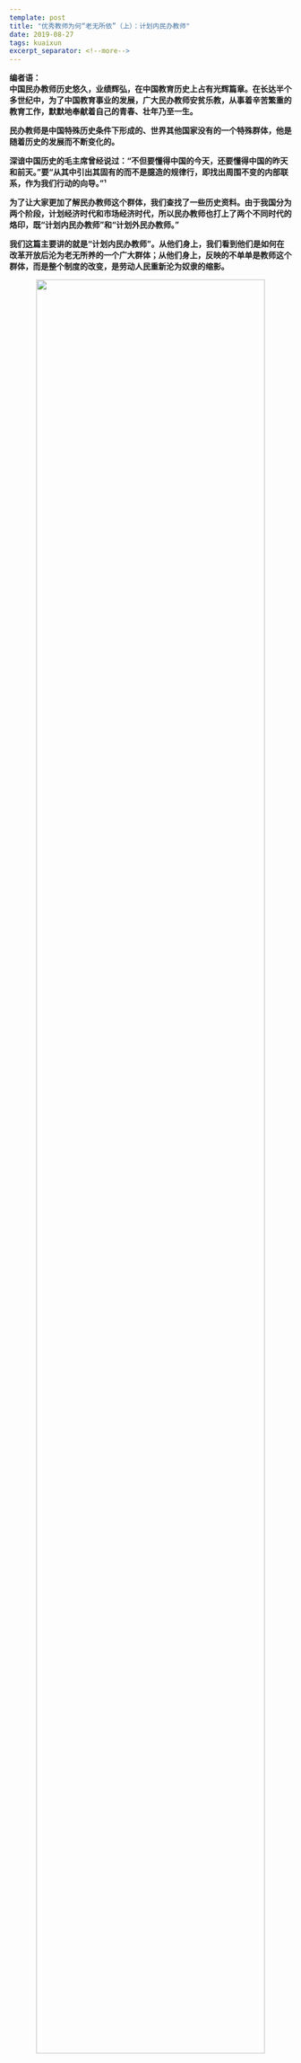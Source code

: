 ```yaml
---
template: post
title: "优秀教师为何“老无所依”（上）：计划内民办教师"
date: 2019-08-27
tags: kuaixun
excerpt_separator: <!--more-->
---
```


**编者语：  
中国民办教师历史悠久，业绩辉弘，在中国教育历史上占有光辉篇章。在长达半个多世纪中，为了中国教育事业的发展，广大民办教师安贫乐教，从事着辛苦繁重的教育工作，默默地奉献着自己的青春、壮年乃至一生。**

**民办教师是中国特殊历史条件下形成的、世界其他国家没有的一个特殊群体，他是随着历史的发展而不断变化的。**

**深谙中国历史的毛主席曾经说过：“不但要懂得中国的今天，还要懂得中国的昨天和前天。”要“从其中引出其固有的而不是臆造的规律行，即找出周围不变的内部联系，作为我们行动的向导。”¹**

**为了让大家更加了解民办教师这个群体，我们查找了一些历史资料。由于我国分为两个阶段，计划经济时代和市场经济时代，所以民办教师也打上了两个不同时代的烙印，既“计划内民办教师”和“计划外民办教师。”**

**我们这篇主要讲的就是“计划内民办教师”。从他们身上，我们看到他们是如何在改革开放后沦为老无所养的一个广大群体；从他们身上，反映的不单单是教师这个群体，而是整个制度的改变，是劳动人民重新沦为奴隶的缩影。**

<div style="text-align:center"><img src="/images/082701.webp" width="90%"><br></div><br>

# 壹：民办教师的序幕

关于中国民办教师，一位日本学者这样说道：“新中国根据‘以民教民’这样的从解放前传下来的革命传统，开始招聘民办教师。从此，民办教师迅速增加，1957年民办教师只是教师总数的7.5％，而在1958年达到了24.6％······不管在多么偏远的山村都有学校和教师。这为扫盲教育创造了很好的条件。”

这位日本学者说的没错，“以民教民”是在解放前传下来的。

<div style="text-align:center"><img src="/images/082702.webp" width="90%"><br></div><br>

## 一：土地革命时期  
还在土地革命时期（既十年内战，1927-1937年），中国共产党就非常重视苏区教育的发展：**“苏维埃文化教育的总方针在什么地方呢？在于以共产主义精神来教育广大的劳苦民众，在于使文化教育为革命战争与阶级斗争服务，在于使教育与劳动联系起来，在于使广大中国民众都成为享受文明幸福的人。苏维埃文化建设的中心任务是什么？是厉行全部的义务教育，是发展广泛的社会教育，是努力扫除文盲，是创造大批领导斗争的高级干部。”²**

**大力发展苏区教育，这既是革命的需要，也是为了从真正意义上解放农民，让农民获得知识以摆脱愚昧和贫困。为了实现上述苏维埃文化教育的总方针，苏区政府在极端残酷的战争环境里，发动群众办学，广开师资来源，以保证教育发展。**

在当时，文化教育运动得到了群众的热烈拥护，群众自己出钱出力来办学，这是苏区教育的一大特色。当然，效果也是很明显的。

**“根据江西、福建、粤赣三省的统计，在二千九百三十二个乡中，有列宁小学有三千〇五十二所，学生八万九千七百一个人，有补习夜校六千四百六十二所，学生九万四千五百十七人，有识字组（此项只算到江西、粤赣两省，福建未算）三万二千三百八十八组，组员十五万五千三百七十一人，有俱乐部一千六百五十六个，工作员四万九千六百六十八人，这是中央苏区的一部分的统计。**

**苏区中许多地方，学龄儿童的多数是进入列宁小学校，例如兴国学龄儿童总数二万〇九百六十九人（内男一二〇七六，女八八九三），进入列宁小学的一万二千八百〇六人（内男生八八二五，女生三九八一），失学的八千一百六十三人（内男三二五一，女四九一二），入学与失学的比例为百分之六十与四十，而在国民党时代，入学儿童不到百分之十······”³**

<div style="text-align:center"><img src="/images/082703.webp" width="90%"><br></div><br>

## 二：抗战时期

抗战开始后，为了及早夺取抗日战争的伟大胜利，急需提高民众的知识和觉悟。但在战争的环境里，陕甘宁边区和各抗日根据地经济极度困难，师资严重匮乏。

为此，毛主席发出了号召：**“广泛发展民众教育，组织各种补习学校、识字运动、戏剧运动、歌咏运动、体育运动，创办敌前敌后各种地方通讯报纸，提高人民的民主文化与民族觉悟。一切这些，也必须拿政治上动员民办与政府的法令相配合，主要的在于发动人民自己教育自己。”⁴**

毛主席的号召得到了广大的响应，但当时还是出现了一些问题，不过很快就进行了调整。

陕甘宁边区在1943年以前，**教育工作重质而忽略了量，把一些学校合并，未注意到边区是农村分散的环境，村与村之间相隔很远，而每一村的人口也很少。这样，不但不能使群众普遍入学，反而加重了群众的负担，自然会引起群众不满，认为上学是一件苦事。**

1943年后，边区教育在总结以前工作经验、教育的基础上开始走向正确的道路，这就是：以考群众办教育的“民办公助”办学道路，既每村都有一个民办的村学。到1944年，边区的民办公助小学就有三百多个了。

<div style="text-align:center"><img src="/images/082704.webp" width="90%"><br></div><br>

## 三：解放战争时期

解放战争时期，各解放区民办教育游离进一步的发展，教师从选聘到报酬的给付，其民办的性质也越来越明显。

自此，民办小学的师资除一部分是由原公办小学的教师转化而来，大部分是农民群众自己选拔的新教师。**这些新教师大多是贫苦农民出身的知识分子和进步塾师。他们的文化、业务水平不高，但工作积极热情，生活作风艰苦朴素能密切联系群众，很受群众的欢迎。其具体过程是由校委会物色人选提名，经学生家长评议确定后，再报请区、县政府审批委聘。这种教师任用的办法的好处是可以密切联系群众，有利于解决办学上的各种实际问题，特别是经费问题和教师生活问题。**

现在来看，我们不得不感叹当时人民群众已经有着一定权力了，单单教师聘选，连家长都参与进来了。从教育方面，我们也看到了共产党胜利的法宝——群众路线。

<div style="text-align:center"><img src="/images/082705.webp" width="90%"><br></div><br>

## 四：总结

从土地革命、抗战到解放战争时期，经过二十来年的探索和实践，红色区域逐渐走上“民办公助”办学道路。依靠群众力量来推动教育事业，被证明是行之有效的方式。

**这一教育路线，不仅对革命战争的胜利有着不可低估的作用，更具有意义的是，为教育极其落后的中国找到了一条解决师资短缺、教育投入不足等问题的有效途径**。这可以看作是新中国建立后民办教师队伍出现的历史序幕。

<div style="text-align:center"><img src="/images/082706.webp" width="90%"><br></div><br>

# 贰:计划经济内的民办教师

1949年新中国诞生，为扫除“一穷二白”的落后面貌，国家鼎立发展教育，由于财力不足及其它因素子制约，国家采取了集体办学、以民教民的“两条腿走路”办学方针。在开国大典的前一个月（1949年9月），中国人民政治协商会议第一届全体会议通过的《中国人民政治协商会议共同纲领》明确提出，要“有计划，有步骤地实行普及教育。”

虽然公立小学有了一定的发展，但限于国家贫穷，财力不足，还不能普遍地满足广大群众的需求，特别是1951年土地改革后，农民群众迫切要求送子女上学。于是，国家在积极创立公立小学的同时，沿袭革命年代红色区域的办学经验，鼓励和支持群众办学，为新生的共和国减轻经济负担。这样，民办学生、民办教师应运而生，并随着发展逐渐挑起农村教育和扫盲教育的大梁。

1952年至1957年，全国中学民办教师约1.5万人，小学民办教师在7至15万人之间浮动，最高也没有超过中小学教师总数的7％。

1957年至1966年，短短几年时间学龄年龄入学率就由1956年的41.7％飙升到80.3％，小学教师由188.4万人增加为225.7万，人民办教师增加了12.5万人。

1966年是那十年的开端，其在教育战线上的反映就是，以阶级斗争的思维逻辑来管理教师队伍，以革命群众运动的方式来发展教育。

1968年11月14日，《人民日报》发表山东省嘉祥县马集公社马集小学教师侯振民（公社教育组长）、王庆余（公社教育组成员）的一封信。信中“建议所有（农村）公办小学下放到大队来办，国家不再投资或少投资小学教育经费，教师国家不再发工资，改为大队记功分，”“教师都回本大队工作。”主要有以下五条：

**1、从根本上改变了那种县文教局领导中心校，中心校领导高完小，高完小领导各小学的修正主义教育路线，使小学直接在大队党支部的领导下进行工作。**

**2、有利于对知识分子的再教育。过去教员与社员之间有一条沟，总是格格不入的，这就是小知识分子存有资产阶级思想的缘故，轻视贫下中农，不能很好地为贫下中农服务，贫下中农也就不愿意接近他们。如果小学由大队来办，教师再队里是教员，又是社员，是毛泽东思想的宣传队，又是斗私批修的战斗员，也能经常参加劳动，联系群众，既有利于知识分子的改造，对大队工作也能起到些帮助作用。**

**3、真正落实了毛主席的最新指示：“在农村，则应由工人阶级的最可靠的同盟军——贫下中农管理学校。”由于教育权夺回到贫下中农手中，学校是自己的学校，就能使小学教育工作不脱离政治，不脱离生产劳动，不脱离三大革命运动。教育工作就能与生产劳动、实际、群众紧密地结合起来，培养出来的接班人，才是无产阶级革命事业的接班人。**

**4、教师都回本大队工作，一些被清出去的地、富、反、坏、右分子就可回本大队监督劳动改造。地富子女回本大队教学，也便于受到群众监督。**

**5、可以减轻国家负担。现在大部分小学还是国家办的，小学教师是一支庞大的队伍，我们马集公社是一个仅有21000多人口的小公社，有十四处公办小学，其中五处高完小，共有教职员51人，每年国家要负担工资20000多元，修建非3000多元，吃商品粮9792公斤。如果大队办，国家就可减轻23000元和9792公斤粮食的负担，就可以利用这些钱粮支援工业、农业生产，支援国防建设。”**

这就是著名的“侯王建议”。

很快，“侯王建议”引起了国家办学体制的调整，将大批公办学校改为民办，大批农村公办小学教师被下放回原籍，改拿工资为记工分，本人及其子女被转为农村户口。

**这个建议的特点首先就是将公办小学下放到大队，打破了特权阶层对教育的垄断，让工农子女和官僚阶层的子女可以享受同等的教学水平。**

**其次是让群众监督进行监督，对知识分子的改造起到很大作用。**

由于国家的推动，民办教师成几何倍数发展。在1977年，我国小学民办教师总数量达到了历史顶峰，达到491万，占中小学教师总数的52％。

<div style="text-align:center"><img src="/images/082707.webp" width="90%"><br></div><br>

# 叁:凄凉的后半生

30年的风风雨雨，30年的坎坎坷坷，几百万民办教师用他们的辛勤书写了共和国一个特别的时代。

他们朴实无华、兢兢业业、任劳任怨，为我国农村教育事业、扫盲事业，农村的精神文明和物质文明建设做出了重大贡献。

本来，民办教师的养老是由国家负担。改革开放后，由于社会性质的改变，国家不想担负这个群体的养老，那么这批人该如何处理？

<div style="text-align:center"><img src="/images/082708.webp" width="90%"><br></div><br>

## 一：国家机器开动

为了不承担计划内民办教师的养老责任，国家以民办教师人数太多，不利于教学管理和教学质量的提高为由，从1978年开始对民办教师进行治理和整顿。

整顿方法就是“关、招、转、辞、退”：从业务能力、专业知识程度等各方面对民办教师进行考核，确定留用者的民办教师资格；淘汰部分经培训仍不合格的民办教师（辞）；关闭新增民办教师的口子（关）；将部分优秀民办教师转为公办教师（转）；把年轻的有培训前途的民办教师招收到师范学校学习（招）；实行高退休民办教师制度与退养政策等（退）。

简单来说，就是以各种方法减少民办教师的数量，我们拿“民转公”来说。

1979年10月31日，国家作出决定将边境136县、市中小学民办教师分两批全部转为公办教师。虽然这两批“民转公”只是在局部区域内进行的，但它牵动了当时全国400多万民办教师的心。然而，当他们真正踏上“民转公”的道路时，才发现这是一条“难以上青天”的渺茫之道。

“民转公”给民办教师们带来的最大痛楚就是僧多粥少，面对几百万民办教师大军，每年转正指标，几乎都是百里挑一。有时还一停几年。

由于僧多粥少，“民转公”工作不得不设置层层关口进行筛选，有年龄限制，有考卷成绩要求，还要交费。因此，能够“民转公”的只是极少数幸运者，对多数民办教师来说，“民转公”只不过是一个美好的梦。

**可以看到，这是赤裸裸的欺骗和抢夺，本来就是由政府承担对民办教师的养老，他们利用国家机器划个标准，将大部分民办教师给划出去，只承担转成了“公办教师”的各项待遇。**

<div style="text-align:center"><img src="/images/082709.webp" width="90%"><br></div><br>

国家的政策是强有力的。根据国家教委有关部门统计，从1978年到1993年，全国大约有94.1万民办教师转为公办教师，总计减少民办教师248.9万名，既由1978年的464.5万下降到1993年的215.5万。这十五年是改革开放后对民办教师的整顿时期。

## 二：由教师到捡破烂的身份转变

79年以前，当时是农村的集体经济制，实行分工，集体分粮，民办教师没有耕种矛盾。尤其是1967年至1977年那十年，民办教师和公办教师基本没有差别。可是1979年以后，一切都变了：农村联产承包责任制了，工分没人记了，口粮每人分了，收入也开始不稳定了。民办教师有责任田，也要忙于种地，搞教学就很难集中精力了。

特别是到了上个世纪90年代，民办教师的工资收入比例迅速下滑，平均不到公办教师工资的三分之一，同工不同酬的负面效应愈加突出。而民办教师亦教亦农的身份，使他们除了像公办教师一样经常因扣发集资、捐款拿不到全额工资外，还要像农民一样交纳各种附加费用，这无疑雪上加霜，民办教师几乎就要成了农村里的赤贫阶层。更为甚之，这种“赤贫”的身价，又连锁反映导致了世人对民办教师的鄙视、乃至欺凌。所有这些，使农村基础教育的矛盾一下子突现出来了，民办教师队伍的生存进入极其艰难的阶段。

我们前面说过，有一种减少民办教师的方式是辞退，而民办教师平时把整个身心都扑在了教学上，不具备其它方面的特长，所以一旦被辞退，会给生活带来极大的困难。

例如：辽宁省辽阳县被辞退的一位民办女教师，工龄十几年，丈夫没有稳定工作，加之上要养老，下要养小，全家人主要靠她微薄的工资来维持日子，生活十分艰辛。她在承担着全家生活重担的情况下，刻苦学习，努力工作，1991年取得了中师学历，被评为小学一级教师职务，十几年来，从教低年级到高年级，且一直担任班主任工作，她想通过在工作中取得更大的成绩来摆脱困境。突然传来被辞退的消息使她的希望破灭了，也使她的生活雪上加霜，难以为继，只好靠捡破烂为生，后来又向他人高息借了几百元钱和丈夫做起青菜生意。⁵

<div style="text-align:center"><img src="/images/082710.webp" width="90%"><br></div><br>

## 三：空荡荡的条文

改革开放后，市场经济无孔不入，为了利益最大化，拥有特权的官僚越来越把目光盯向民办教师的补助费，于是，民办教师那仅有一点的微薄收入开始被名目繁多的集资、捐款、摊派等瓜分。这导致民代办教师不仅工资很低，而且不享有福利待遇。

另外，随着民办教师逐渐到了退休年龄，民办教师的养老、医保、转正等问题一直没有落实。

虽然《关于中华人民共和国义务教育法（草案）的说明》明确规定：“特别对民办教师，他们在比较艰苦的条件下坚持工作，为人民的教育事业做出了贡献。今后，无论在什么地方，在政治待遇和社会地位上，包括晋升职务、推选先进，对民办教师和公办教师一视同仁。”

但这只是个空荡荡的条文，没有任何更加具体的指示，各部门完全可以通过踢皮球来摆脱民办教师这群烫手山芋。

<div style="text-align:center"><img src="/images/082711.webp" width="90%"><br></div><br>

## 四：总结

说起民办教师，我们就会想到民办教师的孪生姐妹“赤脚医生”，两者都是发动群众，在特定历史条件下分别为我国的教育和医疗方面做出了重大贡献。同样，两者也一样的老无所养，以至于有教师为了生存靠捡破烂为生。

辽宁省的民办女教师反映的不是个别现象，而是民办教师这个群体的一种普遍现象；民办教师这个群体也不是特殊情况，像国企下岗工人、赤脚医生也和民办教师的情况一样，所有福利都给统治阶级以各种形式收回，这是资本主义复辟的必然结果。

<div style="text-align:center"><img src="/images/082712.webp" width="90%"><br></div><br>

参考资料：

1：《毛泽东选集》第3卷，第801页

2：《毛泽东同志论教育工作》，第15页

3：《毛泽东同志论教育工作》，第13、14页

4：《反对日本进攻的方针、办法和前途》（1937年7月23日）——毛泽东

5：《中国民办教师现象透视》，第53页——孟旭、马书义

<div style="text-align:center"><img src="/images/082713.webp" width="90%"><br></div><br>
